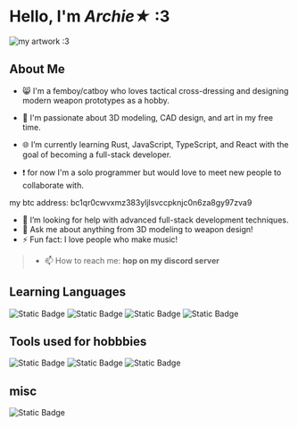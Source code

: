 # Hello, I'm *Archie★* :3
![my artwork :3](https://media.discordapp.net/attachments/1210899025671495692/1210899141551722506/KALASH_-_Copy.png?ex=65ec3cb4&is=65d9c7b4&hm=91600e5c420123c6f3896f46d63b630d15be92a98fcdd96fecb2165d1763994c&=&format=webp&quality=lossless&width=1170&height=392)
## About Me
- 😸 I'm a femboy/catboy who loves tactical cross-dressing and designing modern weapon prototypes as a hobby.
- 🎨 I'm passionate about 3D modeling, CAD design, and art in my free time.
- 🌐 I’m currently learning Rust, JavaScript, TypeScript, and React with the goal of becoming a full-stack developer.


- ❗ for now I'm a solo programmer but would love to meet new people to collaborate with.

my btc address: bc1qr0cwvxmz383yljlsvccpknjc0n6za8gy97zva9

- 🤔 I’m looking for help with advanced full-stack development techniques.
- 💬 Ask me about anything from 3D modeling to weapon design!
- ⚡ Fun fact: I love people who make music!


>- 📫 How to reach me: **hop on my discord server**

## Learning Languages
![Static Badge](https://img.shields.io/badge/Rust-%23f79d16?style=flat&logo=Rust)
![Static Badge](https://img.shields.io/badge/Javascript-%23323330?style=flat&logo=Javascript)
![Static Badge](https://img.shields.io/badge/Typescript-%23323330?style=flat&logo=Typescript)
![Static Badge](https://img.shields.io/badge/React-%23323330?style=flat&logo=React)

## Tools used for hobbbies
![Static Badge](https://img.shields.io/badge/Blender-%23323330?style=flat&logo=Blender)
![Static Badge](https://img.shields.io/badge/Fusion-%23323330?style=flat&logo=Autodesk)
![Static Badge](https://img.shields.io/badge/unreal%20engine%205-%23323330?style=flat&logo=unreal%20engine)
## misc
![Static Badge](https://img.shields.io/badge/join-%23ff8cbe?style=flat&logo=discord&logoColor=%23ff8cbe&label=my%20silly%20femboy%20server&link=https%3A%2F%2Fdiscord.gg%2FPMmnzxqrK9)

